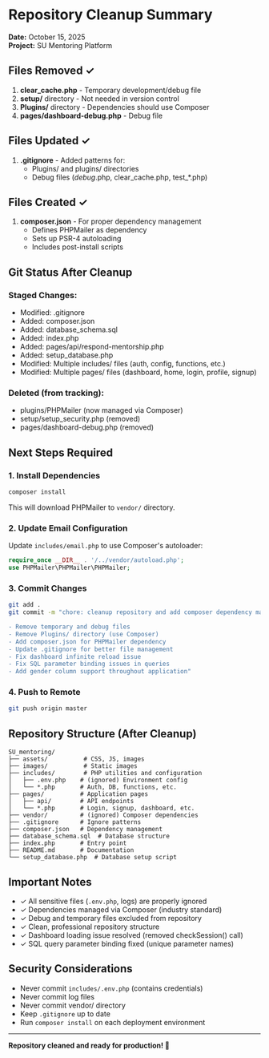 # Repository Cleanup Summary
**Date:** October 15, 2025  
**Project:** SU Mentoring Platform

## Files Removed ✓
1. **clear_cache.php** - Temporary development/debug file
2. **setup/** directory - Not needed in version control
3. **Plugins/** directory - Dependencies should use Composer
4. **pages/dashboard-debug.php** - Debug file

## Files Updated ✓
1. **.gitignore** - Added patterns for:
   - Plugins/ and plugins/ directories
   - Debug files (*debug*.php, clear_cache.php, test_*.php)
   
## Files Created ✓
1. **composer.json** - For proper dependency management
   - Defines PHPMailer as dependency
   - Sets up PSR-4 autoloading
   - Includes post-install scripts

## Git Status After Cleanup
### Staged Changes:
- Modified: .gitignore
- Added: composer.json
- Added: database_schema.sql
- Added: index.php
- Added: pages/api/respond-mentorship.php
- Added: setup_database.php
- Modified: Multiple includes/ files (auth, config, functions, etc.)
- Modified: Multiple pages/ files (dashboard, home, login, profile, signup)

### Deleted (from tracking):
- plugins/PHPMailer (now managed via Composer)
- setup/setup_security.php (removed)
- pages/dashboard-debug.php (removed)

## Next Steps Required

### 1. Install Dependencies
```bash
composer install
```
This will download PHPMailer to `vendor/` directory.

### 2. Update Email Configuration
Update `includes/email.php` to use Composer's autoloader:
```php
require_once __DIR__ . '/../vendor/autoload.php';
use PHPMailer\PHPMailer\PHPMailer;
```

### 3. Commit Changes
```bash
git add .
git commit -m "chore: cleanup repository and add composer dependency management

- Remove temporary and debug files
- Remove Plugins/ directory (use Composer)
- Add composer.json for PHPMailer dependency
- Update .gitignore for better file management
- Fix dashboard infinite reload issue
- Fix SQL parameter binding issues in queries
- Add gender column support throughout application"
```

### 4. Push to Remote
```bash
git push origin master
```

## Repository Structure (After Cleanup)
```
SU_mentoring/
├── assets/          # CSS, JS, images
├── images/          # Static images
├── includes/        # PHP utilities and configuration
│   ├── .env.php    # (ignored) Environment config
│   └── *.php       # Auth, DB, functions, etc.
├── pages/          # Application pages
│   ├── api/        # API endpoints
│   └── *.php       # Login, signup, dashboard, etc.
├── vendor/         # (ignored) Composer dependencies
├── .gitignore      # Ignore patterns
├── composer.json   # Dependency management
├── database_schema.sql  # Database structure
├── index.php       # Entry point
├── README.md       # Documentation
└── setup_database.php  # Database setup script
```

## Important Notes
- ✓ All sensitive files (`.env.php`, logs) are properly ignored
- ✓ Dependencies managed via Composer (industry standard)
- ✓ Debug and temporary files excluded from repository
- ✓ Clean, professional repository structure
- ✓ Dashboard loading issue resolved (removed checkSession() call)
- ✓ SQL query parameter binding fixed (unique parameter names)

## Security Considerations
- Never commit `includes/.env.php` (contains credentials)
- Never commit log files
- Never commit vendor/ directory
- Keep `.gitignore` up to date
- Run `composer install` on each deployment environment

---
**Repository cleaned and ready for production! 🎉**
